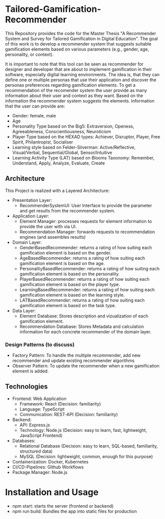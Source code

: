 # Tailored-Gamification-Recommender

This Repository provides the code for the Master Thesis "A Recommender System and Survey for Tailored Gamification in Digital Education".
The goal of this work is to develop a recommender system that suggests suitable gamification elements based on various parameters (e.g., gender, age, personality, or context).

It is important to note that this tool can be seen as recommender for designer and developer that are about to implement gamification in their software, especially digital learning environments.
The idea is, that they can define one or multiple personas that use their application and discover the personas preferences regarding gamification elements.
To get a recommendation of the recomender system the user provide as many information about their user and context as they want.
Based on the information the recommender system suggests the elements.
Information that the user can provide are:
- Gender: female, male
- Age
- Personality Type based on the Big5: Extraversion, Openess, Agreeableness, Conscientiousness, Neuroticism
- Player Type based on the HEXAD types: Achiever, Disruptor, Player, Free Spirit, Philantropist, Socialiser
- Learning style based on Felder-Silverman: Active/Reflective, Visual/Verbal, Sequential/Global, Sensor/Intuitive
- Learning Activity Type (LAT) based on Blooms Taxonomy: Remember, Understand, Apply, Analyze, Evaluate, Create

## Architecture
This Project is realized with a Layered Architecture:
- Presentation Layer: 
    - RecommenderSystemUI: User Interface to provide the parameter and get results from the recommender system.
- Application Layer: 
    - Element Manager: processes requests for element information to provide the user with via UI.
    - Recommendation Manager: forwards requests to recommendation engines (and assembles results)
-  Domain Layer:
    - GenderBasedRecommender: returns a rating of how suiting each gamification element is based on the gender.
    - AgeBasedRecommender: returns a rating of how suiting each gamification element is based on the age.
    - PersonalityBasedRecommender: returns a rating of how suiting each gamification element is based on the personality.
    - PlayerBasedRecommender: returns a rating of how suiting each gamification element is based on the player type.
    - LearningBasedRecommender: returns a rating of how suiting each gamification element is based on the learning style.
    - LATBasedRecommender: returns a rating of how suiting each gamification element is based on the task type.
- Data Layer:
    - Element Database: Stores description and vizualization of each gamification element.
    - Recommendation Database: Stores Metadata and calculation information for each concrete recommender of the domain layer.

### Design Patterns (to discuss)
- Factory Pattern: To handle the multiple recommender, add new recommender and update existing recommender algorithms
- Observer Pattern: To update the recommender when a new gamification element is added.

## Technologies
- Frontend: Web Application
    - Framework: React (Decision: familiarity)
    - Language: TypeScript
    - Communication: REST-API (Decision: familiarity)
- Backend:
    - API: Express.js
    - Technology: Node.js (Decision: easy to learn, fast, lightweight, JavaScript Frontend)
- Databases:
    - Relational Database (Decision: easy to learn, SQL-based, familiarity, structured data)
    - MySQL (Decision: lightweight, common, enough for this purpose)
- Containerization: Docker, Kubernetes
- CI/CD-Pipelines: Github Workflows
- Package Manager: Node.js


# Installation and Usage
- npm start: starts the server (frontend or backend)
- npm run build: Bundles the app into static files for production